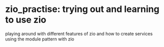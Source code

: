 # zio_practise: trying out and learning to use zio
playing around with different features of zio and how to create services using the module pattern with zio

#